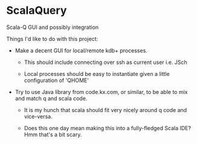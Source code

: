 # ScalaQuery
Scala-Q GUI and possibly integration

Things I'd like to do with this project:

  - Make a decent GUI for local/remote kdb+ processes.

    - This should include connecting over ssh as current user
      i.e. JSch

    - Local processes should be easy to instantiate given a little
      configuration of 'QHOME'

  - Try to use Java library from code.kx.com, or similar, to be able
    to mix and match q and scala code.

    - It is my hunch that scala should fit very nicely around q code
      and vice-versa.

    - Does this one day mean making this into a fully-fledged Scala
      IDE?  Hmm that's a bit scary.